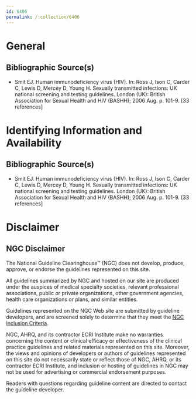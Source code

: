 ```yaml
---
id: 6406
permalink: /:collection/6406
---
```


# General

## Bibliographic Source(s)

- Smit EJ. Human immunodeficiency virus (HIV). In: Ross J, Ison C, Carder C, Lewis D, Mercey D, Young H. Sexually transmitted infections: UK national screening and testing guidelines. London (UK): British Association for Sexual Health and HIV (BASHH); 2006 Aug. p. 101-9. [33 references]

# Identifying Information and Availability

## Bibliographic Source(s)

- Smit EJ. Human immunodeficiency virus (HIV). In: Ross J, Ison C, Carder C, Lewis D, Mercey D, Young H. Sexually transmitted infections: UK national screening and testing guidelines. London (UK): British Association for Sexual Health and HIV (BASHH); 2006 Aug. p. 101-9. [33 references]

# Disclaimer

## NGC Disclaimer

The National Guideline Clearinghouse™ (NGC) does not develop, produce, approve, or endorse the guidelines represented on this site.

All guidelines summarized by NGC and hosted on our site are produced under the auspices of medical specialty societies, relevant professional associations, public or private organizations, other government agencies, health care organizations or plans, and similar entities.

Guidelines represented on the NGC Web site are submitted by guideline developers, and are screened solely to determine that they meet the [NGC Inclusion Criteria](/help-and-about/summaries/inclusion-criteria).

NGC, AHRQ, and its contractor ECRI Institute make no warranties concerning the content or clinical efficacy or effectiveness of the clinical practice guidelines and related materials represented on this site. Moreover, the views and opinions of developers or authors of guidelines represented on this site do not necessarily state or reflect those of NGC, AHRQ, or its contractor ECRI Institute, and inclusion or hosting of guidelines in NGC may not be used for advertising or commercial endorsement purposes.

Readers with questions regarding guideline content are directed to contact the guideline developer.

